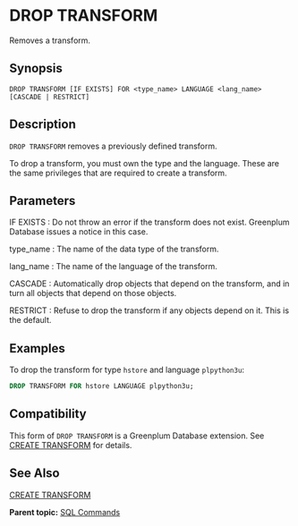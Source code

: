 # DROP TRANSFORM

Removes a transform.

## Synopsis

``` {#sql_command_synopsis}
DROP TRANSFORM [IF EXISTS] FOR <type_name> LANGUAGE <lang_name> [CASCADE | RESTRICT]
```

## Description

`DROP TRANSFORM` removes a previously defined transform.

To drop a transform, you must own the type and the language. These are the same privileges that are required to create a transform.

## Parameters

IF EXISTS
:   Do not throw an error if the transform does not exist. Greenplum Database issues a notice in this case.

type_name
:   The name of the data type of the transform.

lang_name
:   The name of the language of the transform.

CASCADE
:   Automatically drop objects that depend on the transform, and in turn all objects that depend on those objects.

RESTRICT
:   Refuse to drop the transform if any objects depend on it. This is the default.

## Examples

To drop the transform for type `hstore` and language `plpython3u`:

``` sql
DROP TRANSFORM FOR hstore LANGUAGE plpython3u;
```

## Compatibility

This form of `DROP TRANSFORM` is a Greenplum Database extension. See [CREATE TRANSFORM](CREATE_TRANSFORM.html) for details.

## See Also

[CREATE TRANSFORM](CREATE_TRANSFORM.html)

**Parent topic:** [SQL Commands](../sql_commands/sql_ref.html)

